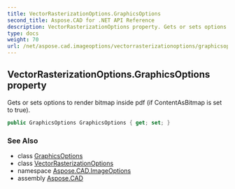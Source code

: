 ```yaml
---
title: VectorRasterizationOptions.GraphicsOptions
second_title: Aspose.CAD for .NET API Reference
description: VectorRasterizationOptions property. Gets or sets options to render bitmap inside pdf if ContentAsBitmap is set to true
type: docs
weight: 70
url: /net/aspose.cad.imageoptions/vectorrasterizationoptions/graphicsoptions/
---
```

## VectorRasterizationOptions.GraphicsOptions property

Gets or sets options to render bitmap inside pdf (if ContentAsBitmap is set to true).

```csharp
public GraphicsOptions GraphicsOptions { get; set; }
```

### See Also

* class [GraphicsOptions](../../graphicsoptions/)
* class [VectorRasterizationOptions](../)
* namespace [Aspose.CAD.ImageOptions](../../vectorrasterizationoptions/)
* assembly [Aspose.CAD](../../../)


